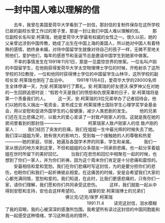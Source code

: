 # 一封中国人难以理解的信
　　去年，我曾在美国爱荷华大学看到了一封信，那封信的复制件保存在这所学校已故的副校长曾工作过的房子里，那是一封让我们中国人难以理解的信。 
　　那位副校长名叫安.柯莱瑞，她是爱荷华大学最有权威的女性之一。很久以前，她的父亲曾远涉到中国传教，她成了出生在中国上海的美国人，所以她对中国人有着特殊的感情，她终身未婚，对待中国留学生就像对待自己的孩子一样，无微不至地关照他们，爱护他们，每年的感恩节和圣诞节总是邀请中国学生到她家中做客。 
　　不幸的事情发生在1991年11月1日，那是一见震惊世界的惨案。一位名叫卢刚的中国留学生，在他刚获得爱荷华大学太空物理博士学位的时候，开枪射杀了这所学校的3位教授，一位和他同时获得博士学位的中国留学生山林华，这所学校的副校长安.柯莱瑞也倒在了血泊中。 
　　1991年11月4日，爱荷华大学的28000名师生全体停课一天，为安.柯莱瑞举行了葬礼。安.柯莱瑞的好友德沃.保罗神父在对她的一生回顾追思时说：“假若今天是我们的愤怒和仇恨笼罩的日子，安.柯莱瑞将是第一个责备我们的人。 
　　这一天，安.柯莱瑞的3位兄弟举办了记者招待会，他们以她的名义捐出一笔资金，宣布成立安.柯莱瑞博士国际学生心理学奖学金基金会，用以安慰和促进外国学生的心智健康，减少人类悲剧的发生。 
　　他的兄弟们还在无比悲痛之时，以极大的爱心宣读了一封致卢刚家人的信。这就是我在她的房间里看到的那封信———— 
　　　　　　柯莱瑞家人致卢刚家人的信 
致卢刚的家人： 
　　我们经历了突发的巨痛，我们在姐姐一生中最光辉的时候失去了她。我们深以姐姐为荣，她有很大的影响力，受到每一个接触她的人的尊敬和热爱————她的家庭，邻居，她遍及各国学术界的同事，学生和亲属。 
　　我们一家从很远的地方来到这里，不但和姐姐的众多朋友一同承担悲痛，也一起分享着姐姐在世时所留下的美好回忆。 
　　当我们在悲伤和回忆中相聚在一起的时候，也想到了你们一家人，并为你们祈祷，因为这个周末你们肯定是十分悲痛和震惊的。 
　　安最相信和爱和宽恕。我们在你们悲痛时写这封信，为的是要分担你们的悲伤，也盼你们和我们一起祈祷彼此相爱。在这痛苦的时候，安是会希望我们大家的心都充满同情，宽恕和爱的。我们知道，在此时，比我们更感悲痛的，只有你们一家，请你们理解，我们愿和你们共同承受这悲伤。 
　　这样，我们就能一起从中得到安慰和支持，安也会这样希望的。 
　　诚挚的安.柯莱瑞博士的兄弟们 
　　　　　　　　　　　　　　佛兰克/迈克/保罗.柯莱瑞 
　　　　　　　　　　　　　　　　　　　1991.11.4 
　　读完这封信，泪水模糊了我的双眼，我的心被深深的感激所包围。我希望所有读过这封信的中国同胞能和我一起感受这种情绪，学习这种高尚的情怀。
  